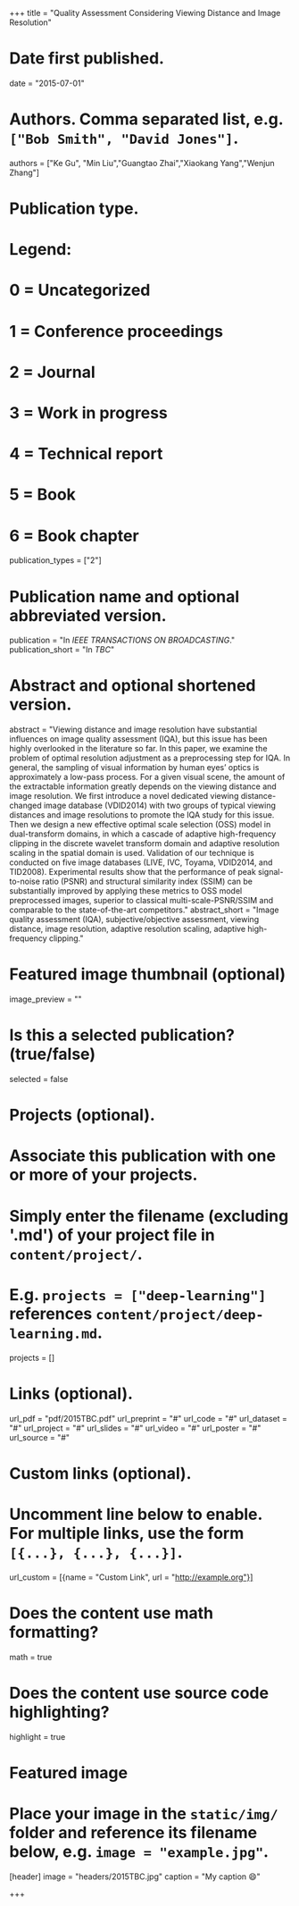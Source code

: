 +++
title = "Quality Assessment Considering Viewing Distance and Image Resolution"

# Date first published.
date = "2015-07-01"

# Authors. Comma separated list, e.g. `["Bob Smith", "David Jones"]`.
authors = ["Ke Gu", "Min Liu","Guangtao Zhai","Xiaokang Yang","Wenjun Zhang"]
# Publication type.
# Legend:
# 0 = Uncategorized
# 1 = Conference proceedings
# 2 = Journal
# 3 = Work in progress
# 4 = Technical report
# 5 = Book
# 6 = Book chapter
publication_types = ["2"]

# Publication name and optional abbreviated version.
publication = "In *IEEE TRANSACTIONS ON BROADCASTING*."
publication_short = "In *TBC*"

# Abstract and optional shortened version.
abstract = "Viewing distance and image resolution have substantial influences on image quality assessment (IQA), but this issue has been highly overlooked in the literature so far. In this paper, we examine the problem of optimal resolution adjustment as a preprocessing step for IQA. In general, the sampling of visual information by human eyes’ optics is approximately a low-pass process. For a given visual scene, the amount of the extractable information greatly depends on the viewing distance and image resolution. We first introduce a novel dedicated viewing distance-changed image database (VDID2014) with two groups of typical viewing distances and image resolutions to promote the IQA study for this issue. Then we design a new effective optimal scale selection (OSS) model in dual-transform domains, in which a cascade of adaptive high-frequency clipping in the discrete wavelet transform domain and adaptive resolution scaling in the spatial domain is used. Validation of our technique is conducted on five image databases (LIVE, IVC, Toyama, VDID2014, and TID2008). Experimental results show that the performance of peak signal-to-noise ratio (PSNR) and structural similarity index (SSIM) can be substantially improved by applying these metrics to OSS model preprocessed images, superior to classical multi-scale-PSNR/SSIM and comparable to the state-of-the-art competitors."
abstract_short = "Image quality assessment (IQA), subjective/objective assessment, viewing distance, image resolution, adaptive resolution scaling, adaptive high-frequency clipping."

# Featured image thumbnail (optional)
image_preview = ""

# Is this a selected publication? (true/false)
selected = false

# Projects (optional).
#   Associate this publication with one or more of your projects.
#   Simply enter the filename (excluding '.md') of your project file in `content/project/`.
#   E.g. `projects = ["deep-learning"]` references `content/project/deep-learning.md`.
projects = []

# Links (optional).
url_pdf = "pdf/2015TBC.pdf"
url_preprint = "#"
url_code = "#"
url_dataset = "#"
url_project = "#"
url_slides = "#"
url_video = "#"
url_poster = "#"
url_source = "#"

# Custom links (optional).
#   Uncomment line below to enable. For multiple links, use the form `[{...}, {...}, {...}]`.
 url_custom = [{name = "Custom Link", url = "http://example.org"}]

# Does the content use math formatting?
math = true

# Does the content use source code highlighting?
highlight = true

# Featured image
# Place your image in the `static/img/` folder and reference its filename below, e.g. `image = "example.jpg"`.
[header]
image = "headers/2015TBC.jpg"
caption = "My caption 😄"

+++
